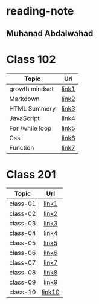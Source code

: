 # reading-note
## Muhanad Abdalwahad

# Class 102
| Topic             |      Url             |  
|-------------------|:--------------------:|
| growth mindset    |[link1](./read1.md)   |
| Markdown          |[link2](./read2.md)   |  
| HTML Summery      |[link3](./read3.md)   |
| JavaScript        |[link4](./read4.md)   |
| For /while loop   |[link5](./read5.md)   |
| Css               |[link6](./read6.md)   |
| Function          |[link7](./read7.md)   |
          


# Class 201 
| Topic            |      Url                |  
|------------------|:-----------------------:|
| class-01         |[link1](./class-01.md)   |
| class-02         |[link2](./class-02.md)   |
| class-03         |[link3](./class-03.md)   |
| class-04         |[link4](./class-04.md)   |
| class-05         |[link5](./class-05.md)   |
| class-06         |[link6](./class-06.md)   |
| class-07         |[link7](./class-07.md)   |
| class-08         |[link8](./class-08.md)   |
| class-09         |[link9](./class-09.md)   |
| class-10         |[link10](./class-10.md)   |